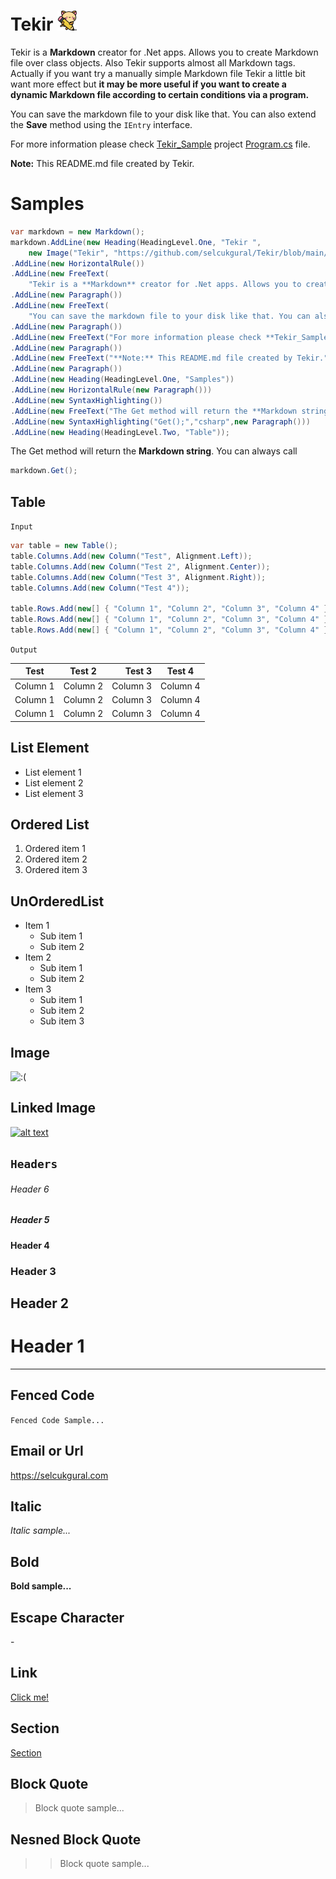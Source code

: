 ﻿# Tekir ![:(](https://github.com/selcukgural/Tekir/blob/Tekir_Sample/Tekir/src/image/32px.png "Tekir")

Tekir is a **Markdown** creator for .Net apps. Allows you to create Markdown file over class objects. Also Tekir supports almost all Markdown tags. Actually if you want try a manually simple Markdown file Tekir a little bit want more effect but **it may be more useful if you want to create a dynamic Markdown file according to certain conditions via a program.**


You can save the markdown file to your disk like that. You can also extend the **Save** method using the `IEntry` interface.


For more information please check [Tekir_Sample](https://github.com/selcukgural/Tekir/tree/Tekir_Sample/Tekir_Sample) project [Program.cs](https://github.com/selcukgural/Tekir/blob/Tekir_Sample/Tekir_Sample/Program.cs) file.


**Note:** This README.md file created by Tekir.


# Samples

```csharp
var markdown = new Markdown();
markdown.AddLine(new Heading(HeadingLevel.One, "Tekir ",
    new Image("Tekir", "https://github.com/selcukgural/Tekir/blob/main/src/image/64px.png")))
.AddLine(new HorizontalRule())
.AddLine(new FreeText(
    "Tekir is a **Markdown** creator for .Net apps. Allows you to create Markdown file over class objects. Also Tekir supports almost all Markdown tags. Actually if you want try a manually simple Markdown file Tekir a little bit want more effect but **it may be more useful if you want to create a dynamic Markdown file according to certain conditions via a program.**"))
.AddLine(new Paragraph())
.AddLine(new FreeText(
    "You can save the markdown file to your disk like that. You can also extend the **Save** method using the `IEntry` interface."))
.AddLine(new Paragraph())
.AddLine(new FreeText("For more information please check **Tekir_Sample** project's `Program.cs` file."))
.AddLine(new Paragraph())
.AddLine(new FreeText("**Note:** This README.md file created by Tekir."))
.AddLine(new Paragraph())
.AddLine(new Heading(HeadingLevel.One, "Samples"))
.AddLine(new HorizontalRule(new Paragraph()))
.AddLine(new SyntaxHighlighting())
.AddLine(new FreeText("The Get method will return the **Markdown string**. You can always call"))
.AddLine(new SyntaxHighlighting("Get();","csharp",new Paragraph()))
.AddLine(new Heading(HeadingLevel.Two, "Table"));
```
The Get method will return the **Markdown string**. You can always call
```csharp
markdown.Get();
```

## Table
`Input`


```csharp
var table = new Table();
table.Columns.Add(new Column("Test", Alignment.Left));
table.Columns.Add(new Column("Test 2", Alignment.Center));
table.Columns.Add(new Column("Test 3", Alignment.Right));
table.Columns.Add(new Column("Test 4"));

table.Rows.Add(new[] { "Column 1", "Column 2", "Column 3", "Column 4" });
table.Rows.Add(new[] { "Column 1", "Column 2", "Column 3", "Column 4" });
table.Rows.Add(new[] { "Column 1", "Column 2", "Column 3", "Column 4" });
```


`Output`

|Test|Test 2|Test 3|Test 4|
|----|:----:|-----:|------|
|Column 1|Column 2|Column 3|Column 4|
|Column 1|Column 2|Column 3|Column 4|
|Column 1|Column 2|Column 3|Column 4|



## List Element

- List element 1
- List element 2
- List element 3



## Ordered List

1. Ordered item 1
2. Ordered item 2
3. Ordered item 3



## UnOrderedList

* Item 1
    * Sub item 1
    * Sub item 2
* Item 2
    * Sub item 1
    * Sub item 2
* Item 3
    * Sub item 1
    * Sub item 2
    * Sub item 3



## Image

![:(](https://upload.wikimedia.org/wikipedia/en/6/6b/Voltron_logo.png "Voltron")


## Linked Image

[![alt text](https://upload.wikimedia.org/wikipedia/en/6/6b/Voltron_logo.png "Voltron")](https://en.wikipedia.org/wiki/Voltron)


`Headers`
---
###### Header 6
##### Header 5
#### Header 4
### Header 3
## Header 2
# Header 1
---

## Fenced Code
```Fenced Code Sample...```
## Email or Url
<https://selcukgural.com>
## Italic
*Italic sample...*
## Bold
**Bold sample...**
## Escape Character
\-
## Link
[Click me!](https://github.com)
## Section
[Section](#Italic)
## Block Quote
> Block quote sample...

## Nesned Block Quote
>> Block quote sample...
